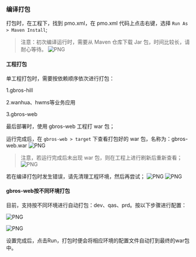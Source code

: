 ### 编译打包

打包时，在工程下，找到 pmo.xml，在 pmo.xml 代码上点击右键，选择 `Run As > Maven Install`;
> 注意：初次编译运行时，需要从 Maven 仓库下载 Jar 包，时间比较长，请耐心等待。
![PNG](..\images\create-ead-project\20.png)

#### 工程打包

单工程打包时，需要按依赖顺序依次进行打包：

1.gbros-hill

2.wanhua、hwms等业务应用

3.gbros-web


最后部署时，使用 gbros-web 工程打 war 包；

运行完成后，在 `gbros-web > target` 下查看打包好的 war 包，名称为：gbros-web.war
![PNG](..\images\create-ead-project\24.png)

> 注意，若运行完成后未出现 war 包，则在工程上进行刷新后重新查看；
> ![PNG](..\images\create-ead-project\25.png)

若在编译打包时发生错误，请先清理工程环境，然后再尝试；
![PNG](..\images\create-ead-project\21.png)
![PNG](..\images\create-ead-project\22.png)

#### gbros-web按不同环境打包

  目前，支持按不同环境进行自动打包：dev、qas、prd。按以下步骤进行配置：

![PNG](..\images\create-ead-project\32.png)


![PNG](..\images\create-ead-project\33.png)

  设置完成后，点击Run，打包时便会将相应环境的配置文件自动打到最终的war包中。